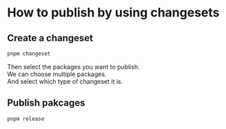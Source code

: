 # How to publish by using changesets

## Create a changeset

```bash
pnpm changeset
```

Then select the packages you want to publish.  
We can choose multiple packages.  
And select which type of changeset it is.

## Publish pakcages

```bash
pnpm release
```
